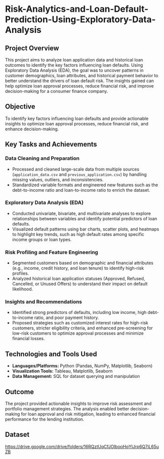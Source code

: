 # Risk-Analytics-and-Loan-Default-Prediction-Using-Exploratory-Data-Analysis

## Project Overview
This project aims to analyze loan application data and historical loan outcomes to identify the key factors influencing loan defaults. Using Exploratory Data Analysis (EDA), the goal was to uncover patterns in customer demographics, loan attributes, and historical payment behavior to better understand the drivers of loan default risk. The insights gained can help optimize loan approval processes, reduce financial risk, and improve decision-making for a consumer finance company.

## Objective
To identify key factors influencing loan defaults and provide actionable insights to optimize loan approval processes, reduce financial risk, and enhance decision-making.

## Key Tasks and Achievements

### Data Cleaning and Preparation
- Processed and cleaned large-scale data from multiple sources (`application_data.csv` and `previous_application.csv`) by handling missing values, outliers, and inconsistencies.
- Standardized variable formats and engineered new features such as the debt-to-income ratio and loan-to-income ratio to enrich the dataset.

### Exploratory Data Analysis (EDA)
- Conducted univariate, bivariate, and multivariate analyses to explore relationships between variables and identify potential predictors of loan defaults.
- Visualized default patterns using bar charts, scatter plots, and heatmaps to highlight key trends, such as high default rates among specific income groups or loan types.

### Risk Profiling and Feature Engineering
- Segmented customers based on demographic and financial attributes (e.g., income, credit history, and loan tenure) to identify high-risk profiles.
- Analyzed historical loan application statuses (Approved, Refused, Cancelled, or Unused Offers) to understand their impact on default likelihood.

### Insights and Recommendations
- Identified strong predictors of defaults, including low income, high debt-to-income ratio, and poor payment history.
- Proposed strategies such as customized interest rates for high-risk customers, stricter eligibility criteria, and enhanced pre-screening for low-risk customers to optimize approval processes and minimize financial losses.

## Technologies and Tools Used
- **Languages/Platforms:** Python (Pandas, NumPy, Matplotlib, Seaborn)
- **Visualization Tools:** Tableau, Matplotlib, Seaborn
- **Data Management:** SQL for dataset querying and manipulation

## Outcome
The project provided actionable insights to improve risk assessment and portfolio management strategies. The analysis enabled better decision-making for loan approval and risk mitigation, leading to enhanced financial performance for the lending institution.

## Dataset
https://drive.google.com/drive/folders/16RQztUqCfJOlbooHqYlJrp6Q7iL65uZB
